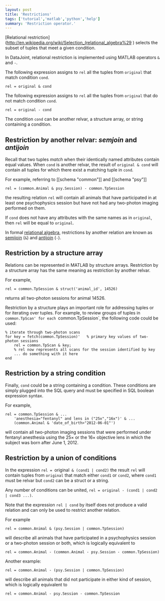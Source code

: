 ```yaml
---
layout: post
title: 'Restrictions'
tags: ['tutorial','matlab','python','help']
summary: 'Restriction operator.'
---
```


[Relational restriction](http://en.wikipedia.org/wiki/Selection_(relational_algebra%29 ) selects the subset of tuples that meet a given condition.

In DataJoint, relational restriction is implemented using MATLAB operators `&` and `-`. 

The following expression assigns to `rel` all the tuples from `original` that match condition `cond`.
```
rel = original & cond
```

The following expression assigns to `rel` all the tuples from `original` that do not match condition `cond`.
```
rel = original - cond
```

The condition `cond` can be another relvar, a structure array, or string containing a condition.

## Restriction by another relvar: _semjoin_ and _antijoin_
Recall that two tuples _match_ when their identically named attributes contain equal values.  When `cond` is another relvar, the result of `original & cond` will contain all tuples for which there exist a matching tuple in `cond`.

For example, referring to [[schema "common"]] and [[schema "psy"]]
```
rel = (common.Animal & psy.Session) - common.TpSession
```
the resulting relation `rel` will contain all animals that have participated in at least one psychophysics session but have not had any two-photon imaging performed on them.

If `cond` does not have any attributes with the same names as in `original`, then `rel` will be equal to `original`. 

In formal [relational algebra](http://en.wikipedia.org/wiki/Relational_algebra), restrictions by another relation are known as [semijoin](http://en.wikipedia.org/wiki/Relational_algebra#Semijoin_.28.E2.8B.89.29.28.E2.8B.8A.29) (`&`) and [antijoin](http://en.wikipedia.org/wiki/Relational_algebra#Antijoin_.28.E2.96.B7.29) (`-`).

## Restriction by a structure array
Relations can be represented in MATLAB by structure arrays.  Restriction by a structure array has the same meaning as restriction by another relvar.  

For example,
```
rel = common.TpSession & struct('animal_id', 14526)
```
returns all two-photon sessions for animal 14526.

Restriction by a structure plays an important role for addressing tuples or for iterating over tuples. For example, to review groups of tuples in `common.TpScan' for each `common.TpSession`, the following code could be used:
```
% iterate through two-photon scans
for key = fetch(common.TpSession)'   % primary key values of two-photon sessions
    rel = common.TpScan & key;
    % rel now represents all scans for the session identified by key
    ... do something with it here
end
```

## Restriction by a string condition
Finally, `cond` could be a string containing a condition. These conditions are simply plugged into the SQL query and must be specified in SQL boolean expression syntax.

For example,
```
rel = common.TpSession & ...
    'anesthesia="fentanyl" and lens in ("25x","16x")' & ...
    (common.Animal & 'date_of_birth>"2012-06-01"')
```
will contain all two-photon imaging sessions that were performed under fentanyl anesthesia using the 25&times; or the 16&times; objective lens in which the subject was born after June 1, 2012. 

## Restriction by a union of conditions
In the expression `rel = `original` & (cond1 | cond2)` the result `rel` will contain tuples from `original` that match either `cond1` or `cond2`, where `cond1` must be relvar but `cond2` can be a struct or a string. 

Any number of conditions can be united, `rel = original - (cond1 | cond2 | cond3 ...)`.

Note that the expression `rel | cond` by itself does not produce a valid relation and can only be used to restrict another relation.

For example
```
rel = common.Animal & (psy.Session | common.TpSession)
```
will describe all animals that have participated in a psychophysics session or a two-photon session or both, which is logically equivalent to 
```
rel = common.Animal - (common.Animal - psy.Session - common.TpSession)
```

Another example:
```
rel = common.Animal - (psy.Session | common.TpSession)
```
will describe all animals that did not participate in either kind of session, which is logically equivalent to 
```
rel = common.Animal - psy.Session - common.TpSession
```